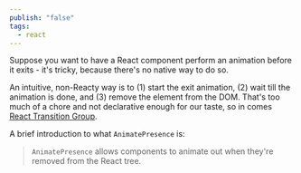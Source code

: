 ```yaml
---
publish: "false"
tags:
  - react
---
```

Suppose you want to have a React component perform an animation before it exits - it's tricky, because there's no native way to do so.

An intuitive, non-Reacty way is to (1) start the exit animation, (2) wait till the animation is done, and (3) remove the element from the DOM. That's too much of a chore and not declarative enough for our taste, so in comes [React Transition Group](https://reactcommunity.org/react-transition-group/).


A brief introduction to what `AnimatePresence` is:
>`AnimatePresence` allows components to animate out when they're removed from the React tree.